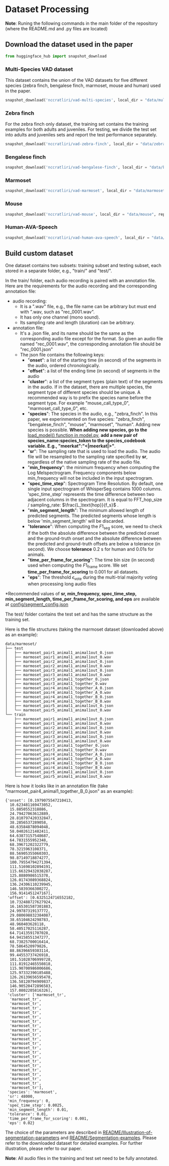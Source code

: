 # Dataset Processing

**Note**: Runing the following commands in the main folder of the repository (where the README.md and .py files are located)

## Download the dataset used in the paper


```python
from huggingface_hub import snapshot_download
```

### Multi-Species VAD dataset
This dataset contains the union of the VAD datasets for five different species (zebra finch, bengalese finch, marmoset, mouse and human) used in the paper.


```python
snapshot_download('nccratliri/vad-multi-species', local_dir = "data/multi-species", repo_type="dataset" )
```

### Zebra finch
For the zebra finch only dataset, the training set contains the training examples for both adults and juveniles. For testing, we divide the test set into adults and juveniles sets and report the test performance separately.


```python
snapshot_download('nccratliri/vad-zebra-finch', local_dir = "data/zebra-finch", repo_type="dataset" )
```

### Bengalese finch


```python
snapshot_download('nccratliri/vad-bengalese-finch', local_dir = "data/bengalese-finch", repo_type="dataset" )
```

### Marmoset


```python
snapshot_download('nccratliri/vad-marmoset', local_dir = "data/marmoset", repo_type="dataset" )
```

### Mouse


```python
snapshot_download('nccratliri/vad-mouse', local_dir = "data/mouse", repo_type="dataset" )
```

### Human-AVA-Speech


```python
snapshot_download('nccratliri/vad-human-ava-speech', local_dir = "data/human-ava-speech", repo_type="dataset" )
```

## Build custom dataset

One dataset contains two subsets: training subset and testing subset, each stored in a separate folder, e.g., "train/" and "test/".

In the train/ folder, each audio recording is paired with an annotation file. Here are the requirements for the audio recording and the corresponding annotation file:
* audio recording:
  * It is a ".wav" file, e.g., the file name can be arbitrary but must end with ".wav, such as "rec_0001.wav".
  * It has only one channel (mono sound).
  * Its sampling rate and length (duration) can be arbitrary.
* annotation file:
  * It's a .json file, and its name should be the same as the corresponding audio file except for the format. So given an audio file named "rec_0001.wav", the corresponding annotation file should be "rec_0001.json"
  * The json file contains the following keys:
    * "**onset**": a list of the starting time (in second) of the segments in the audio, ordered chronologically.
    * "**offset**": a list of the ending time (in second) of segments in the audio
    * "**cluster**": a list of the segment types (plain text) of the segments in the audio. If in the dataset, there are multiple species, the segment type of different species should be unique. A recommended way is to prefix the species name before the segment type. For example "mouse_call_type_0", "marmoset_call_type_0", etc.
    * "**species**": The species in the audio, e.g., "zebra_finch". In this paper, we experinmented on five species: "zebra_finch", "bengalese_finch", "mouse", "marmoset", "human". Adding new species is possible. **When adding new species, go to the** [load_model() function in model.py](../model.py#L90), **add a new pair of species_name:species_token to the species_codebook variable. E.g., "meerkat":"<|meerkat|>"**.
    * "**sr**": The sampling rate that is used to load the audio. The audio file will be resampled to the sampling rate specified by **sr**, regardless of the native sampling rate of the audio file.
    * "**min_frequency**": the minimum frequency when computing the Log Melspectrogram. Frequency components below min_frequency will not be included in the input spectrogram.
    * "**spec_time_step**": Spectrogram Time Resolution. By default, one single input spectrogram of WhisperSeg contains 1000 columns. 'spec_time_step' represents the time difference between two adjacent columns in the spectrogram. It is equal to FFT_hop_size / sampling_rate: $\frac{L_\text{hop}}{f_s}$ .
    * "**min_segment_length**": The minimum allowed length of predicted segments. The predicted segments whose length is below 'min_segment_length' will be discarded.
    * "**tolerance**": When computing the $F1_\text{seg}$ score, we need to check if the both the absolute difference between the predicted onset and the ground-truth onset and the absolute difference between the predicted and ground-truth offsets are below a tolerance (in second). We choose **tolerance** 0.2 s for human and 0.01s for animals.
    * "**time_per_frame_for_scoring**": The time bin size (in second) used when computing the $F1_\text{frame}$ score. We set **time_per_frame_for_scoring** to 0.001 for all datasets.
    * "**eps**": The threshold $\epsilon_\text{vote}$ during the multi-trial majority voting when processing long audio files

*Recommended values of **sr, min_frequency, spec_time_step, min_segment_length, time_per_frame_for_scoring, and eps** are available at [config/segment_config.json](../config/segment_config.json)

The test/ folder contains the test set and has the same structure as the training set.

Here is the file structures (taking the marmoset dataset (downloaded above) as an example):
```
data/marmoset/
├── test
│   ├── marmoset_pair1_animal1_animal1out_0.json
│   ├── marmoset_pair1_animal1_animal1out_0.wav
│   ├── marmoset_pair2_animal1_animal1out_0.json
│   ├── marmoset_pair2_animal1_animal1out_0.wav
│   ├── marmoset_pair3_animal1_animal1out_0.json
│   ├── marmoset_pair3_animal1_animal1out_0.wav
│   ├── marmoset_pair3_animal1_together_0.json
│   ├── marmoset_pair3_animal1_together_0.wav
│   ├── marmoset_pair4_animal1_together_A_0.json
│   ├── marmoset_pair4_animal1_together_A_0.wav
│   ├── marmoset_pair4_animal1_together_B_0.json
│   ├── marmoset_pair4_animal1_together_B_0.wav
│   ├── marmoset_pair5_animal1_animal1out_0.json
│   └── marmoset_pair5_animal1_animal1out_0.wav
└── train
    ├── marmoset_pair1_animal1_animal1out_0.json
    ├── marmoset_pair1_animal1_animal1out_0.wav
    ├── marmoset_pair2_animal1_animal1out_0.json
    ├── marmoset_pair2_animal1_animal1out_0.wav
    ├── marmoset_pair3_animal1_animal1out_0.json
    ├── marmoset_pair3_animal1_animal1out_0.wav
    ├── marmoset_pair3_animal1_together_0.json
    ├── marmoset_pair3_animal1_together_0.wav
    ├── marmoset_pair4_animal1_together_A_0.json
    ├── marmoset_pair4_animal1_together_A_0.wav
    ├── marmoset_pair4_animal1_together_B_0.json
    ├── marmoset_pair4_animal1_together_B_0.wav
    ├── marmoset_pair5_animal1_animal1out_0.json
    └── marmoset_pair5_animal1_animal1out_0.wav
```

Here is how it looks like in an annotation file (take "marmoset_pair4_animal1_together_B_0.json" as an example):
```
{'onset': [0.1979075547210413,
  10.623481169473052,
  15.8850552318886,
  24.79427063612889,
  28.810797420332847,
  38.2856537289058,
  48.63584878094048,
  58.04026121482411,
  64.63873157548687,
  64.7831555952348,
  68.39671202322779,
  78.3215963108371,
  88.56905355060303,
  98.87149718874277,
  100.79554794271394,
  111.51698102894191,
  115.66329432038287,
  125.8880986515378,
  126.01743089368824,
  136.24306110239945,
  146.5839366300272,
  156.9141451247167],
 'offset': [0.6325124716552182,
  10.732488727627924,
  16.165301587301883,
  24.99787319137772,
  29.080698832384087,
  38.65104624298783,
  48.960403628118,
  58.40517025116287,
  64.71413591707028,
  64.94158551347277,
  68.73825700016414,
  78.5864520979826,
  88.86396659303114,
  99.44553737426918,
  101.51028706999728,
  111.81912465550818,
  115.90700986006686,
  125.97332390185488,
  126.26139656595478,
  136.58120794909837,
  146.90520472896583,
  157.0802205816326],
 'cluster': ['marmoset_tr',
  'marmoset_tr',
  'marmoset_tr',
  'marmoset_tr',
  'marmoset_tr',
  'marmoset_tr',
  'marmoset_tr',
  'marmoset_tr',
  'marmoset_tr',
  'marmoset_tr',
  'marmoset_tr',
  'marmoset_tr',
  'marmoset_tr',
  'marmoset_tr',
  'marmoset_tr',
  'marmoset_tr',
  'marmoset_tr',
  'marmoset_tr',
  'marmoset_tr',
  'marmoset_tr',
  'marmoset_tr',
  'marmoset_tr'],
 'species': 'marmoset',
 'sr': 48000,
 'min_frequency': 0,
 'spec_time_step': 0.0025,
 'min_segment_length': 0.01,
 'tolerance': 0.01,
 'time_per_frame_for_scoring': 0.001,
 'eps': 0.02}
```


The choice of the parameters are described in [README/Illustration-of-segmentation-parameters](../README.md#Illustration-of-segmentation-parameters) and [README/Segmentation-examples](../README.md#Segmentation-Examples). Please refer to the downloaded dataset for detailed examples. For further illustration, please refer to our paper.

**Note**: All audio files in the training and test set need to be fully annotated.
